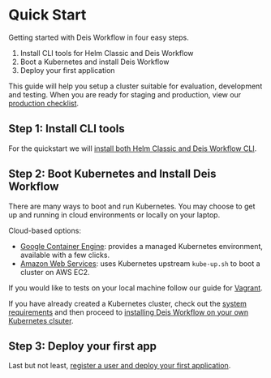 # Quick Start

Getting started with Deis Workflow in four easy steps.

1. Install CLI tools for Helm Classic and Deis Workflow
2. Boot a Kubernetes and install Deis Workflow
3. Deploy your first application

This guide will help you setup a cluster suitable for evaluation, development and testing. When you are ready for staging and production, view our [production checklist](../managing-workflow/production-deployments.md).

## Step 1: Install CLI tools

For the quickstart we will [install both Helm Classic and Deis Workflow CLI](install-cli-tools.md).

## Step 2: Boot Kubernetes and Install Deis Workflow

There are many ways to boot and run Kubernetes. You may choose to get up and running in cloud environments or locally on
your laptop.

Cloud-based options:

* [Google Container Engine](provider/gke/boot.md): provides a managed Kubernetes environment, available with a few clicks.
* [Amazon Web Services](provider/aws/boot.md): uses Kubernetes upstream `kube-up.sh` to boot a cluster on AWS EC2.

If you would like to tests on your local machine follow our guide for [Vagrant](provider/vagrant/boot.md).

If you have already created a Kubernetes cluster, check out the [system requirements](../installing-workflow/system-requirements.md) and then proceed to [installing Deis Workflow on your own Kubernetes clsuter](../installing-workflow/index.md).

## Step 3: Deploy your first app

Last but not least, [register a user and deploy your first application](deploy-an-app.md).
